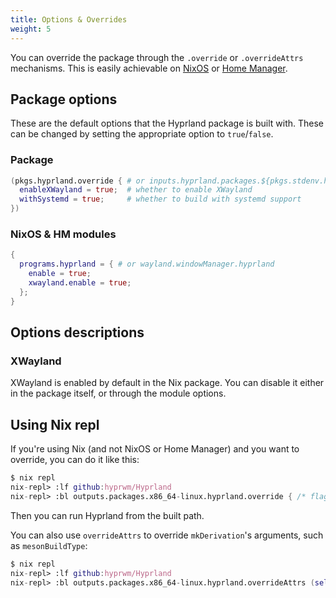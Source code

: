 ```yaml
---
title: Options & Overrides
weight: 5
---
```


You can override the package through the `.override` or `.overrideAttrs`
mechanisms. This is easily achievable on [NixOS](../Hyprland-on-NixOS) or
[Home Manager](../Hyprland-on-Home-Manager).

## Package options

These are the default options that the Hyprland package is built with. These can
be changed by setting the appropriate option to `true`/`false`.

### Package

```nix
(pkgs.hyprland.override { # or inputs.hyprland.packages.${pkgs.stdenv.hostPlatform.system}.hyprland
  enableXWayland = true;  # whether to enable XWayland
  withSystemd = true;     # whether to build with systemd support
})
```

### NixOS & HM modules

```nix
{
  programs.hyprland = { # or wayland.windowManager.hyprland
    enable = true;
    xwayland.enable = true;
  };
}
```

## Options descriptions

### XWayland

XWayland is enabled by default in the Nix package. You can disable it either in
the package itself, or through the module options.

## Using Nix repl

If you're using Nix (and not NixOS or Home Manager) and you want to override,
you can do it like this:

```nix
$ nix repl
nix-repl> :lf github:hyprwm/Hyprland
nix-repl> :bl outputs.packages.x86_64-linux.hyprland.override { /* flag here */ }
```

Then you can run Hyprland from the built path.

You can also use `overrideAttrs` to override `mkDerivation`'s arguments, such as
`mesonBuildType`:

```nix
$ nix repl
nix-repl> :lf github:hyprwm/Hyprland
nix-repl> :bl outputs.packages.x86_64-linux.hyprland.overrideAttrs (self: super: { mesonBuildType = "debug" })
```
